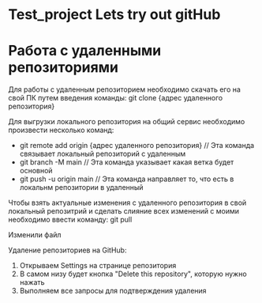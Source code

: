 # Test_project Lets try out gitHub

# Работа с удаленными репозиториями
Для работы с удаленным репозиторием необходимо скачать его на свой ПК путем введения команды:
git clone {адрес удаленного репозитория}

Для выгрузки локального репозитория на общий сервис необходимо произвести несколько команд:
+ git remote add origin {адрес удаленного репозитория} // Эта команда связывает локальный репозиторий с удаленным
+ git branch -M main // Эта команда указывает какая ветка будет основной
+ git push -u origin main // Эта команда направляет то, что есть в локальнм репозитории в удаленный

Чтобы взять актуальные изменения с удаленного репозитория в свой локальный репозитрий и сделать слияние всех изменений с моими необходимо ввести команду:
git pull

Изменили файл

Удаление репозиториев на GitHub:
1. Открываем Settings на странице репозитория
2. В самом низу будет кнопка "Delete this repository", которую нужно нажать
3. Выполняем все запросы для подтверждения удаления